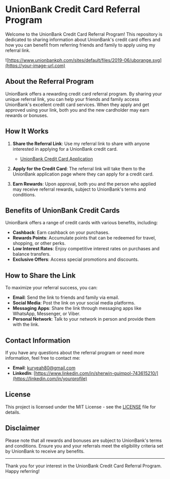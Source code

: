 # UnionBank Credit Card Referral Program

Welcome to the UnionBank Credit Card Referral Program! This repository is dedicated to sharing information about UnionBank's credit card offers and how you can benefit from referring friends and family to apply using my referral link.

![https://www.unionbankph.com/sites/default/files/2019-06/uborange.svg](https://your-image-url.com) <!-- Replace with actual image URL -->

## About the Referral Program

UnionBank offers a rewarding credit card referral program. By sharing your unique referral link, you can help your friends and family access UnionBank's excellent credit card services. When they apply and get approved using your link, both you and the new cardholder may earn rewards or bonuses.

## How It Works

1. **Share the Referral Link**: Use my referral link to share with anyone interested in applying for a UnionBank credit card.
   - [UnionBank Credit Card Application](https://apply.cc-pl.unionbankph.com/PLCC/StartApplication?media=0035109966&scode=DCMMUBEMMS&utm_source=DCMMUBEMMS&utm_medium=MGM&utm_campaign=DCMMUBEMMS)
   
2. **Apply for the Credit Card**: The referral link will take them to the UnionBank application page where they can apply for a credit card.

3. **Earn Rewards**: Upon approval, both you and the person who applied may receive referral rewards, subject to UnionBank's terms and conditions.

## Benefits of UnionBank Credit Cards

UnionBank offers a range of credit cards with various benefits, including:
- **Cashback**: Earn cashback on your purchases.
- **Rewards Points**: Accumulate points that can be redeemed for travel, shopping, or other perks.
- **Low Interest Rates**: Enjoy competitive interest rates on purchases and balance transfers.
- **Exclusive Offers**: Access special promotions and discounts.

## How to Share the Link

To maximize your referral success, you can:
- **Email**: Send the link to friends and family via email.
- **Social Media**: Post the link on your social media platforms.
- **Messaging Apps**: Share the link through messaging apps like WhatsApp, Messenger, or Viber.
- **Personal Network**: Talk to your network in person and provide them with the link.

## Contact Information

If you have any questions about the referral program or need more information, feel free to contact me:

- **Email**: [kuryeah80@gmail.com](mailto:your-email@example.com)
- **LinkedIn**: [https://www.linkedin.com/in/sherwin-guimpol-743615210/](https://linkedin.com/in/yourprofile)

## License

This project is licensed under the MIT License - see the [LICENSE](LICENSE) file for details.

## Disclaimer

Please note that all rewards and bonuses are subject to UnionBank's terms and conditions. Ensure you and your referrals meet the eligibility criteria set by UnionBank to receive any benefits.

---

Thank you for your interest in the UnionBank Credit Card Referral Program. Happy referring!

